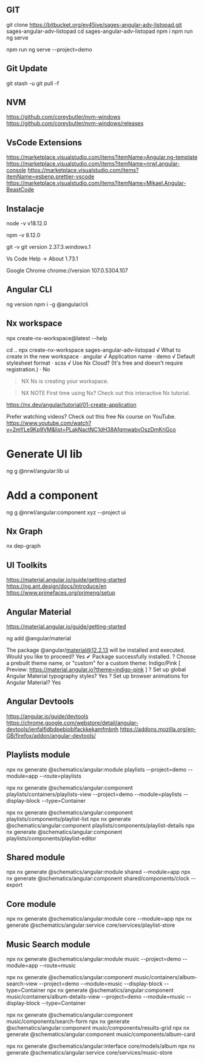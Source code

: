 ## GIT

git clone https://bitbucket.org/ev45ive/sages-angular-adv-listopad.git sages-angular-adv-listopad
cd sages-angular-adv-listopad
npm i
npm run ng serve

<!-- lub -->

npm run ng serve --project=demo

## Git Update

git stash -u
git pull -f

## NVM

https://github.com/coreybutler/nvm-windows
https://github.com/coreybutler/nvm-windows/releases

## VsCode Extensions

https://marketplace.visualstudio.com/items?itemName=Angular.ng-template
https://marketplace.visualstudio.com/items?itemName=nrwl.angular-console
https://marketplace.visualstudio.com/items?itemName=esbenp.prettier-vscode
https://marketplace.visualstudio.com/items?itemName=Mikael.Angular-BeastCode

## Instalacje

node -v
v18.12.0

npm -v
8.12.0

git -v
git version 2.37.3.windows.1

Vs Code
Help -> About
1.73.1

Google Chrome
chrome://version
107.0.5304.107

## Angular CLI

ng version
npm i -g @angular/cli

## Nx workspace

npx create-nx-workspace@latest --help

cd ..
npx create-nx-workspace sages-angular-adv-listopad
√ What to create in the new workspace · angular
√ Application name · demo
√ Default stylesheet format · scss
√ Use Nx Cloud? (It's free and doesn't require registration.) · No

> NX Nx is creating your workspace.

> NX NOTE First time using Nx? Check out this interactive Nx tutorial.

https://nx.dev/angular/tutorial/01-create-application

Prefer watching videos? Check out this free Nx course on YouTube.
https://www.youtube.com/watch?v=2mYLe9Kp9VM&list=PLakNactNC1dH38AfqmwabvOszDmKriGco

# Generate UI lib

ng g @nrwl/angular:lib ui

# Add a component

ng g @nrwl/angular:component xyz --project ui

## Nx Graph

nx dep-graph

## UI Toolkits

https://material.angular.io/guide/getting-started
https://ng.ant.design/docs/introduce/en
https://www.primefaces.org/primeng/setup

## Angular Material

https://material.angular.io/guide/getting-started

ng add @angular/material

The package @angular/material@12.2.13 will be installed and executed.
Would you like to proceed? Yes
✔ Package successfully installed.
? Choose a prebuilt theme name, or "custom" for a custom theme: Indigo/Pink [ Preview: https://material.angular.io?theme=indigo-pink ]
? Set up global Angular Material typography styles? Yes
? Set up browser animations for Angular Material? Yes


## Angular Devtools

https://angular.io/guide/devtools
https://chrome.google.com/webstore/detail/angular-devtools/ienfalfjdbdpebioblfackkekamfmbnh
https://addons.mozilla.org/en-GB/firefox/addon/angular-devtools/

## Playlists module

npx nx generate @schematics/angular:module playlists --project=demo --module=app --route=playlists

npx nx generate @schematics/angular:component playlists/containers/playlists-view --project=demo --module=playlists --display-block --type=Container

npx nx generate @schematics/angular:component playlists/components/playlist-list 
npx nx generate @schematics/angular:component playlists/components/playlist-details 
npx nx generate @schematics/angular:component playlists/components/playlist-editor 

## Shared module

npx nx generate @schematics/angular:module shared --module=app
npx nx generate @schematics/angular:component shared/components/clock --export 

## Core module

npx nx generate @schematics/angular:module core --module=app
npx nx generate @schematics/angular:service core/services/playlist-store 

## Music Search module

npx nx generate @schematics/angular:module music --project=demo --module=app --route=music

npx nx generate @schematics/angular:component music/containers/album-search-view --project=demo --module=music --display-block --type=Container
npx nx generate @schematics/angular:component music/containers/album-details-view --project=demo --module=music --display-block --type=Container

npx nx generate @schematics/angular:component music/components/search-form
npx nx generate @schematics/angular:component music/components/results-grid
npx nx generate @schematics/angular:component music/components/album-card 

npx nx generate @schematics/angular:interface core/models/album 
npx nx generate @schematics/angular:service core/services/music-store 


